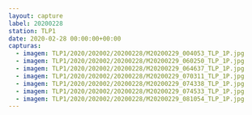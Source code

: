 ```yaml
---
layout: capture
label: 20200228
station: TLP1
date: 2020-02-28 00:00:00+00:00
capturas:
  - imagem: TLP1/2020/202002/20200228/M20200229_004053_TLP_1P.jpg
  - imagem: TLP1/2020/202002/20200228/M20200229_060250_TLP_1P.jpg
  - imagem: TLP1/2020/202002/20200228/M20200229_064637_TLP_1P.jpg
  - imagem: TLP1/2020/202002/20200228/M20200229_070311_TLP_1P.jpg
  - imagem: TLP1/2020/202002/20200228/M20200229_074338_TLP_1P.jpg
  - imagem: TLP1/2020/202002/20200228/M20200229_074533_TLP_1P.jpg
  - imagem: TLP1/2020/202002/20200228/M20200229_081054_TLP_1P.jpg
---
```

